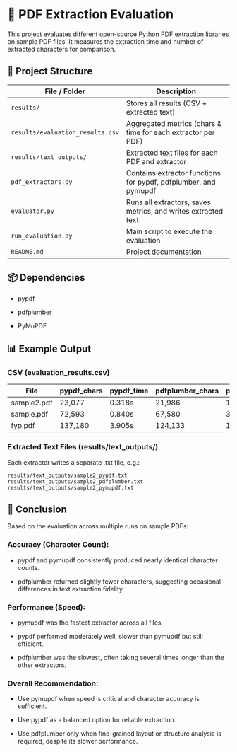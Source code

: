 # 📄 PDF Extraction Evaluation

This project evaluates different open-source Python PDF extraction libraries on sample PDF files.
It measures the extraction time and number of extracted characters for comparison.

## 📂 Project Structure

| File / Folder                    | Description                                                     |
| -------------------------------- | --------------------------------------------------------------- |
| `results/`                       | Stores all results (CSV + extracted text)                       |
| `results/evaluation_results.csv` | Aggregated metrics (chars & time for each extractor per PDF)    |
| `results/text_outputs/`          | Extracted text files for each PDF and extractor                 |
| `pdf_extractors.py`              | Contains extractor functions for pypdf, pdfplumber, and pymupdf |
| `evaluator.py`                   | Runs all extractors, saves metrics, and writes extracted text   |
| `run_evaluation.py`              | Main script to execute the evaluation                           |
| `README.md`                      | Project documentation                                           |



## 📦 Dependencies

- pypdf

- pdfplumber

- PyMuPDF

## 📊 Example Output

### CSV (evaluation_results.csv)

| File        | pypdf\_chars | pypdf\_time | pdfplumber\_chars | pdfplumber\_time | pymupdf\_chars | pymupdf\_time |
| ----------- | ------------ | ----------- | ----------------- | ---------------- | -------------- | ------------- |
| sample2.pdf | 23,077       | 0.318s      | 21,986            | 1.280s           | 23,079         | 0.177s        |
| sample.pdf  | 72,593       | 0.840s      | 67,580            | 3.671s           | 51,183         | 0.204s        |
| fyp.pdf     | 137,180      | 3.905s      | 124,133           | 11.176s          | 137,257        | 0.409s        |

### Extracted Text Files (results/text_outputs/)

Each extractor writes a separate .txt file, e.g.:
```
results/text_outputs/sample2_pypdf.txt
results/text_outputs/sample2_pdfplumber.txt
results/text_outputs/sample2_pymupdf.txt
```
## 📝 Conclusion

Based on the evaluation across multiple runs on sample PDFs:

### Accuracy (Character Count):

- pypdf and pymupdf consistently produced nearly identical character counts.

- pdfplumber returned slightly fewer characters, suggesting occasional differences in text extraction fidelity.

### Performance (Speed):

- pymupdf was the fastest extractor across all files.

- pypdf performed moderately well, slower than pymupdf but still efficient.

- pdfplumber was the slowest, often taking several times longer than the other extractors.

### Overall Recommendation:

- Use pymupdf when speed is critical and character accuracy is sufficient.

- Use pypdf as a balanced option for reliable extraction.

- Use pdfplumber only when fine-grained layout or structure analysis is required, despite its slower performance.
